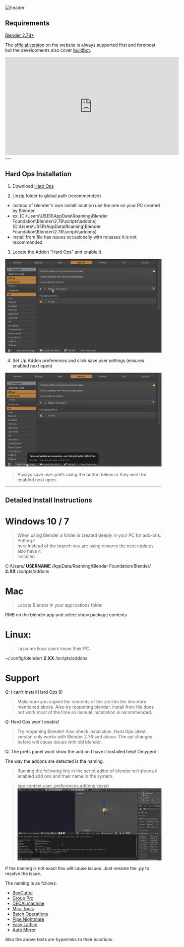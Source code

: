 ![header](img/banner.gif)

## Requirements

[Blender 2.78+](https://www.blender.org/)

The [official version](https://www.blender.org/download/) on the website is always supported first and foremost but the developments also cover [buildbot](http://builder.blender.org/).

<iframe width="560" height="315" src="https://www.youtube.com/embed/tHJDomAqAl8" frameborder="0" allowfullscreen></iframe>
---

## Hard Ops Installation     


1. Download [Hard Ops](https://gumroad.com/l/hardops/)     

2. Unzip folder to global path (recommended)
  - instead of blender's own install location use the one on your PC created by Blender.
  - ex: [C:\Users\USER\AppData\Roaming\Blender Foundation\Blender\2.78\scripts\addons\](C:\Users\USER\AppData\Roaming\Blender Foundation\Blender\2.78\scripts\addons\)
  - install from file has issues occasionally with releases it is not recommended

3. Locate the Addon "Hard Ops" and enable it.

  ![install](img/install/ins1.png)        

4. Set Up Addon preferences and click save user settings (ensures enabled next open)

  ![install](img/install/ins2.png)        

> Always save user prefs using the button below or they wont be enabled next open.

---

## Detailed Install Instructions    

# Windows 10 / 7        
>When using Blender a folder is created deeply in your PC for add-ons. Putting it       
here instead of the branch you are using ensures the next updates also have it      
installed.      

C:/Users/ **USERNAME** /AppData/Roaming/Blender Foundation/Blender/ **2.XX** /scripts/addons        

# Mac       
>Locate Blender in your applications folder     

RMB on the blender.app and select show package contents     

# Linux:        
>I assume linux users know their PC.        

~/.config/blender/ **2.XX** /scripts/addons     

# Support     

Q: I can't install Hard Ops 9!      

>Make sure you copied the contents of the zip into the directory mentioned above. Also try reopening blender. Install from file does not work most of the time so manual installation is recommended.       

Q: Hard Ops won't enable!       

>Try reopening Blender! Also check installation. Hard Ops latest version only works with Blender 2.78 and above. The api changes before will cause issues with old blender.     

Q: The prefs panel wont show the add on I have it installed help! Omygerd!      

The way the addons are detected is the naming.      

>Running the following line in the script editor of blender will show all enabled add ons and their name in the system.     

> bpy.context.user_preferences.addons.keys()        
![install](img/install/ins3.gif)        

If the naming is not exact this will cause issues. Just rename the .py to resolve the issue.        

The naming is as follows.       

- [BoxCutter](https://gumroad.com/l/BoxCutter/)     
- [Group Pro](https://gumroad.com/l/GroupPro/)      
- [DECALmachine](https://gumroad.com/l/DECALmachine/)       
- [Mira Tools](http://blenderartists.org/forum/showthread.php?366107-MiraTools)     
- [Batch Operations](http://wiki.blender.org/index.php/Extensions:2.6/Py/Scripts/3D_interaction/BatchOperations)        
- [Pipe Nightmare](https://blenderartists.org/forum/showthread.php?414316-Addon-Pipe-Nightmare-0-3-31)      
- [Easy Lattice](http://blenderaddonlist.blogspot.com/2013/10/addon-quick-easy-lattice-object.html)     
- [Auto Mirror](http://blenderaddonlist.blogspot.com/2014/07/addon-auto-mirror.html)        

Also the above texts are hyperlinks to their locations.
